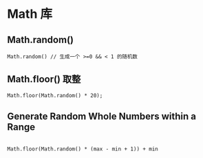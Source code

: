 # Math 库

## Math.random()

```JS
Math.random() // 生成一个 >=0 && < 1 的随机数
```

## Math.floor() 取整

```JS
Math.floor(Math.random() * 20);
```

## Generate Random Whole Numbers within a Range

```JS

Math.floor(Math.random() * (max - min + 1)) + min
```